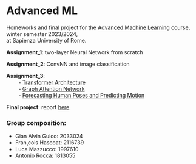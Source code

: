 # Advanced ML

Homeworks and final project for the [Advanced Machine Learning](https://sites.google.com/di.uniroma1.it/aml-2023-2024) course, winter semester 2023/2024,\
at Sapienza University of Rome.

**Assignment_1**: two-layer Neural Network from scratch

**Assignment_2**:  ConvNN and image classification

**Assignment_3**: \
&emsp;&emsp; - [Transformer Architecture](https://nbviewer.org/github/LM1997610/AdvancedML/blob/main/Assignment_3/Theory/AML_theory.ipynb#transformer)\
&emsp;&emsp; - [Graph Attention Network](https://nbviewer.org/github/LM1997610/AdvancedML/blob/main/Assignment_3/Theory/AML_theory.ipynb#gat)\
&emsp;&emsp; - [Forecasting Human Poses and Predicting Motion](https://nbviewer.org/github/LM1997610/AdvancedML/blob/main/Assignment_3/Practice/AML_practice.ipynb)
  

**Final project**: report [here](https://nbviewer.org/github/LM1997610/AdavancedML/blob/main/AML_project/final_report.pdf)

### Group composition:
- Gian Alvin Guico: 2033024
- Fran¸cois Hascoat: 2116739
- Luca Mazzucco: 1997610
- Antonio Rocca: 1813055
